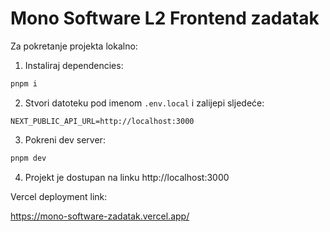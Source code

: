 # Mono Software L2 Frontend zadatak

Za pokretanje projekta lokalno:

1. Instaliraj dependencies:
```bash
pnpm i
```
2. Stvori datoteku pod imenom `.env.local` i zalijepi sljedeće:
```
NEXT_PUBLIC_API_URL=http://localhost:3000
```
3. Pokreni dev server:
```bash
pnpm dev
```
4. Projekt je dostupan na linku http://localhost:3000

Vercel deployment link:

https://mono-software-zadatak.vercel.app/